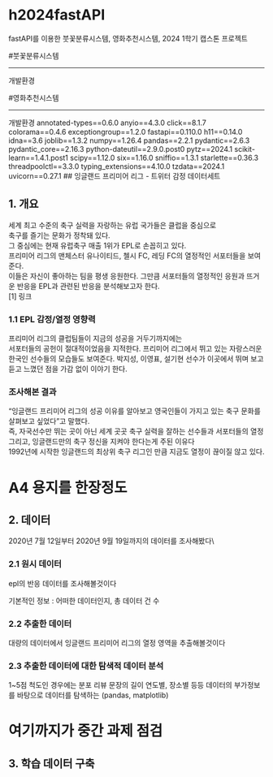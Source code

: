 # h2024fastAPI
fastAPI를 이용한 붓꽃분류시스템, 영화추천시스템, 2024 1학기 캡스톤 프로젝트

#붓꽃분류시스템
<hr>
개발환경

#영화추천시스템
<hr>
개발환경
annotated-types==0.6.0
anyio==4.3.0
click==8.1.7
colorama==0.4.6
exceptiongroup==1.2.0
fastapi==0.110.0
h11==0.14.0
idna==3.6
joblib==1.3.2
numpy==1.26.4
pandas==2.2.1
pydantic==2.6.3
pydantic_core==2.16.3
python-dateutil==2.9.0.post0
pytz==2024.1
scikit-learn==1.4.1.post1
scipy==1.12.0
six==1.16.0
sniffio==1.3.1
starlette==0.36.3
threadpoolctl==3.3.0
typing_extensions==4.10.0
tzdata==2024.1
uvicorn==0.27.1
## 잉글랜드 프리미어 리그 - 트위터 감정 데이터세트

## 1. 개요
세계 최고 수준의 축구 실력을 자랑하는 유럽 국가들은 클럽을 중심으로 \
축구를 즐기는 문화가 정착돼 있다.\
그 중심에는 현재 유럽축구 매출 1위가 EPL로 손꼽히고 있다. \
프리미어 리그의 맨체스터 유나이티드, 첼시 FC, 레딩 FC의 열정적인 서포터들을 보여준다.\
이들은 자신이 좋아하는 팀을 평생 응원한다.
그만큼 서포터들의 열정적인 응원과 뜨거운 반응을 EPL과 관련된 반응을 분석해보고자 한다.\
[1] 링크

### 1.1 EPL 감정/열정 영향력
프리미어 리그의 클럽팀들이 지금의 성공을 거두기까지에는 \
서포터들의 공헌이 절대적이었음을 지적한다. 프리미어 리그에서 뛰고 있는 자랑스러운\
한국인 선수들의 모습들도 보여준다. 박지성, 이영표, 설기현 선수가 이곳에서 뛰며 보고\
듣고 느꼈던 점을 가감 없이 이야기 한다. 
### 조사해본 결과
“잉글랜드 프리미어 리그의 성공 이유를 알아보고 영국인들이 가지고 있는 축구 문화를 살펴보고 싶었다”고 말했다.\
즉, 자국선수만 뛰는 곳이 아닌 세계 곳곳 축구 실력을 잘하는 선수들과 서포터들의 열정 그리고,
잉글랜드만의 축구 정신을 지켜야 한다는게 주된 이유다\
1992년에 시작한 잉글랜드의 최상위 축구 리그인 만큼 지금도 열정이 끊이질 않고 있다.

# A4 용지를 한장정도

## 2. 데이터
2020년 7월 12일부터 2020년 9월 19일까지의 데이터를 조사해봤다\


### 2.1 원시 데이터
epl의 반응 데이터를 조사해볼것이다

기본적인 정보 : 어떠한 데이터인지, 총 데이터 건 수

### 2.2 추출한 데이터
대량의 데이터에서 잉글랜드 프리미어 리그의 열정 영역을 추출해볼것이다

### 2.3 추출한 데이터에 대한 탐색적 데이터 분석
1~5점 척도인 경우에는 분포
리뷰 문장의 길이
연도별, 장소별 등등 데이터의 부가정보를 바탕으로 데이터를 탐색하는 (pandas, matplotlib)
# 여기까지가 중간 과제 점검


## 3. 학습 데이터 구축
